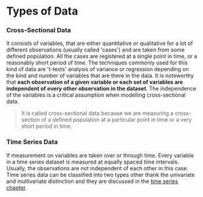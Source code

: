 # Types of Data

### Cross-Sectional Data

It consists of variables, that are either quantitative or qualitative for a lot of different observations (usually called 'cases') and are taken from some defined population. All the cases are registered at a single point in time, or a reasonably short period of time. The techniques commonly used for this kind of data are 't-tests' analysis of variance or regression depending on the kind and number of variables that are there in the data. It is noteworthy that **each observation of a given variable or each set of variables are independent of every other observation in the dataset**. The independence of the variables is a critical assumption when modelling cross-sectional data. 

> It is called cross-sectional data because we are measuring a cross-section of a defined population at a particular point in time or a very short period in time.

### Time Series Data

If measurement on variables are taken over or through time. Every variable in a time series dataset is measured at equally spaced time intervals. Usually, the observations are not independent of each other in this case. Time series data can be classified into two types other thank the univariate and multivariate distinction and they are discussed in the [time series chapter](../11-TimeSeries/README.md).

